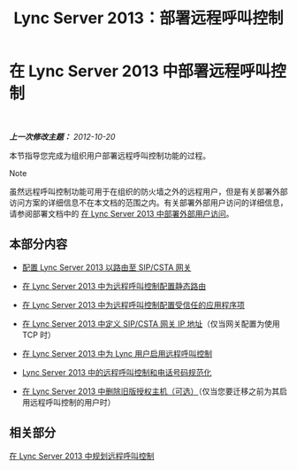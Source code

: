 ﻿---
title: Lync Server 2013：部署远程呼叫控制
TOCTitle: 部署远程呼叫控制
ms:assetid: 763037f7-7a2a-49ae-acc3-9781b0bff7e0
ms:mtpsurl: https://technet.microsoft.com/zh-cn/library/Gg558664(v=OCS.15)
ms:contentKeyID: 49313280
ms.date: 05/19/2016
mtps_version: v=OCS.15
ms.translationtype: HT
---

# 在 Lync Server 2013 中部署远程呼叫控制

 

_**上一次修改主题：** 2012-10-20_

本节指导您完成为组织用户部署远程呼叫控制功能的过程。

> [!NOTE]  
> 虽然远程呼叫控制功能可用于在组织的防火墙之外的远程用户，但是有关部署外部访问方案的详细信息不在本文档的范围之内。有关部署外部用户访问的详细信息，请参阅部署文档中的 <a href="lync-server-2013-deploying-external-user-access.md">在 Lync Server 2013 中部署外部用户访问</a>。



## 本部分内容

  - [配置 Lync Server 2013 以路由至 SIP/CSTA 网关](lync-server-2013-configuring-lync-server-to-route-to-a-sip-csta-gateway.md)

  - [在 Lync Server 2013 中为远程呼叫控制配置静态路由](lync-server-2013-configure-a-static-route-for-remote-call-control.md)

  - [在 Lync Server 2013 中为远程呼叫控制配置受信任的应用程序项](lync-server-2013-configure-a-trusted-application-entry-for-remote-call-control.md)

  - [在 Lync Server 2013 中定义 SIP/CSTA 网关 IP 地址](lync-server-2013-define-a-sip-csta-gateway-ip-address.md)（仅当网关配置为使用 TCP 时）

  - [在 Lync Server 2013 中为 Lync 用户启用远程呼叫控制](lync-server-2013-enable-lync-users-for-remote-call-control.md)

  - [Lync Server 2013 中的远程呼叫控制和电话号码规范化](lync-server-2013-remote-call-control-and-phone-number-normalization.md)

  - [在 Lync Server 2013 中删除旧版授权主机（可选）](lync-server-2013-remove-a-legacy-authorized-host-optional.md)（仅当您要迁移之前为其启用远程呼叫控制的用户时）

## 相关部分

[在 Lync Server 2013 中规划远程呼叫控制](lync-server-2013-planning-for-remote-call-control.md)

